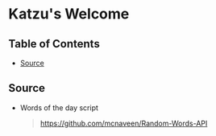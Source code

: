 # Katzu's Welcome

## Table of Contents
 - [Source](#source)

## Source
  - Words of the day script
    > https://github.com/mcnaveen/Random-Words-API